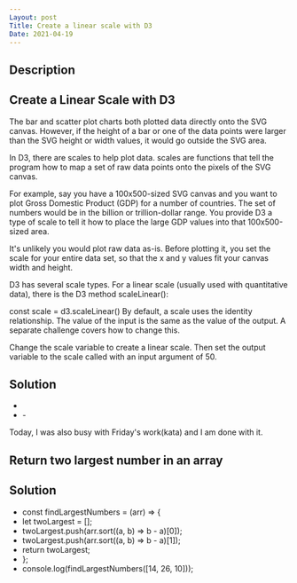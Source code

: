 ```yaml
---
Layout: post
Title: Create a linear scale with D3
Date: 2021-04-19
---
```


## Description

## Create a Linear Scale with D3

The bar and scatter plot charts both plotted data directly onto the SVG canvas. However, if the height of a bar or one of the data points were larger than the SVG height or width values, it would go outside the SVG area.

In D3, there are scales to help plot data. scales are functions that tell the program how to map a set of raw data points onto the pixels of the SVG canvas.

For example, say you have a 100x500-sized SVG canvas and you want to plot Gross Domestic Product (GDP) for a number of countries. The set of numbers would be in the billion or trillion-dollar range. You provide D3 a type of scale to tell it how to place the large GDP values into that 100x500-sized area.

It's unlikely you would plot raw data as-is. Before plotting it, you set the scale for your entire data set, so that the x and y values fit your canvas width and height.

D3 has several scale types. For a linear scale (usually used with quantitative data), there is the D3 method scaleLinear():

const scale = d3.scaleLinear()
By default, a scale uses the identity relationship. The value of the input is the same as the value of the output. A separate challenge covers how to change this.

Change the scale variable to create a linear scale. Then set the output variable to the scale called with an input argument of 50.

## Solution

- <body>
- <script>
- const scale = d3.scaleLinear();
- const output = scale(50);
- d3.select("body")
  .append("h2")
- .text(output);
- </script>
  -</body>

Today, I was also busy with Friday's work(kata) and I am done with it.

## Return two largest number in an array

## Solution

- const findLargestNumbers = (arr) => {
- let twoLargest = [];
- twoLargest.push(arr.sort((a, b) => b - a)[0]);
- twoLargest.push(arr.sort((a, b) => b - a)[1]);
- return twoLargest;
- };
- console.log(findLargestNumbers([14, 26, 10]));
